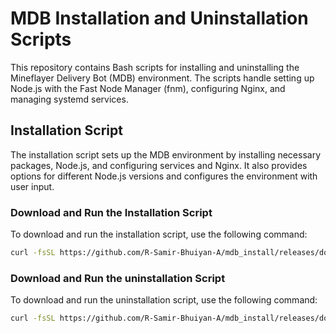# MDB Installation and Uninstallation Scripts

This repository contains Bash scripts for installing and uninstalling the Mineflayer Delivery Bot (MDB) environment. The scripts handle setting up Node.js with the Fast Node Manager (fnm), configuring Nginx, and managing systemd services.

## Installation Script

The installation script sets up the MDB environment by installing necessary packages, Node.js, and configuring services and Nginx. It also provides options for different Node.js versions and configures the environment with user input.

### Download and Run the Installation Script

To download and run the installation script, use the following command:

```bash
curl -fsSL https://github.com/R-Samir-Bhuiyan-A/mdb_install/releases/download/install/install.sh | sudo bash
```



### Download and Run the uninstallation Script

To download and run the uninstallation script, use the following command:

```bash
curl -fsSL https://github.com/R-Samir-Bhuiyan-A/mdb_install/releases/download/install/install.sh | sudo bash
```


